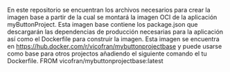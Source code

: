 En este repositorio se encuentran los archivos necesarios para crear la imagen base a partir de la cual se montará la imagen OCI de la aplicación myButtonProject.
Esta imagen base contiene los package.json que descargarán las dependencias de producción necesarias para la aplicación así como el Dockerfile para construir la imagen.
Esta imagen se encuentra en https://hub.docker.com/r/vicofran/mybuttonprojectbase y puede usarse como base para otros projectos añadiendo el siguiente comando el tu Dockerfile.
FROM vicofran/mybuttonprojectbase:latest